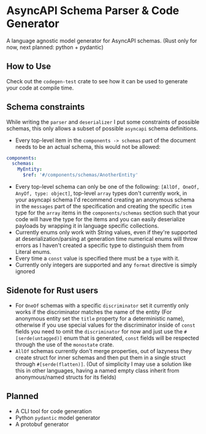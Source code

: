 # AsyncAPI Schema Parser & Code Generator
A language agnostic model generator for AsyncAPI schemas. (Rust only for now, next planned: python + pydantic)

## How to Use
Check out the `codegen-test` crate to see how it can be used to generate your code at compile time.

## Schema constraints
While writing the `parser` and `deserializer` I put some constraints of possible schemas, this only allows a subset of possible `asyncapi` schema definitions.
- Every top-level item in the `components -> schemas` part of the document needs to be an actual schema, this would not be allowed:
```yaml
components:
  schemas:
    MyEntity:
      $ref: '#/components/schemas/AnotherEntity'
```
- Every top-level schema can only be one of the following: `[AllOf, OneOf, AnyOf, type: object]`, top-level `array` types don't currently work, in your asyncapi schema I'd recommend creating an anonymous schema in the `messages` part
of the specification and creating the specific `item` type for the `array` items in the `components/schemas` section such that your code will have the type for the items and you can easily deserialize payloads by wrapping it in language specific collections.
- Currently enums only work with String values, even if they're supported at deserialization/parsing at generation time numerical enums will throw errors as I haven't created a specific type to distinguish them from Literal enums.
- Every time a `const` value is specified there must be a `type` with it.
- Currently only integers are supported and any `format` directive is simply ignored
## Sidenote for Rust users
- For `OneOf` schemas with a specific `discriminator` set it currently only works if the discriminator matches the name of the entity (For anonymous entity set the `title` property for a deterministic name), otherwise if you use special values for the discriminator inside of `const` fields you need to omit the `discriminator` for now and just use the `#[serde(untagged)]` enum that is generated, `const` fields will be respected through the use of the `monostate` crate.
- `AllOf` schemas currently don't merge properties, out of lazyness they create struct for inner schemas and then put them in a single struct through `#[serde(flatten)]`. (Out of simplicity I may use a solution like this in other languages, having a named empty class inherit from anonymous/named structs for its fields)
## Planned
- A CLI tool for code generation
- Python `pydantic` model generator
- A protobuf generator

